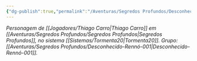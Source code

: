 ```yaml
---
{"dg-publish":true,"permalink":"/Aventuras/Segredos Profundos/Desconhecido-Thiago-001/","created":"2025-10-14T10:31:11.681-03:00"}
---
```


*Personagem de [[Jogadores/Thiago Carro\|Thiago Carro]] em [[Aventuras/Segredos Profundos/Segredos Profundos\|Segredos Profundos]], no sistema [[Sistemas/Tormenta20\|Tormenta20]].*
*Grupo: [[Aventuras/Segredos Profundos/Desconhecido-Rennó-001\|Desconhecido-Rennó-001]].*
